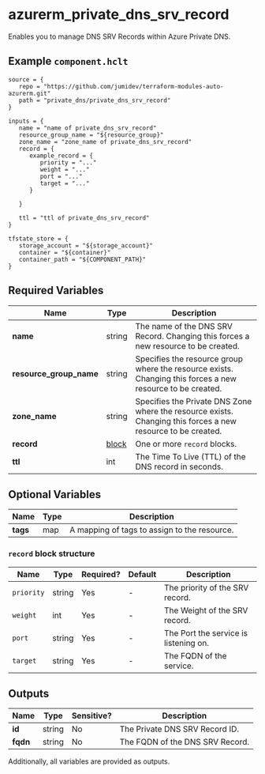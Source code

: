 # azurerm_private_dns_srv_record

Enables you to manage DNS SRV Records within Azure Private DNS.

## Example `component.hclt`

```hcl
source = {
   repo = "https://github.com/jumidev/terraform-modules-auto-azurerm.git" 
   path = "private_dns/private_dns_srv_record" 
}

inputs = {
   name = "name of private_dns_srv_record" 
   resource_group_name = "${resource_group}" 
   zone_name = "zone_name of private_dns_srv_record" 
   record = {
      example_record = {
         priority = "..."   
         weight = "..."   
         port = "..."   
         target = "..."   
      }
  
   }
 
   ttl = "ttl of private_dns_srv_record" 
}

tfstate_store = {
   storage_account = "${storage_account}" 
   container = "${container}" 
   container_path = "${COMPONENT_PATH}" 
}

```

## Required Variables

| Name | Type |  Description |
| ---- | --------- |  ----------- |
| **name** | string |  The name of the DNS SRV Record. Changing this forces a new resource to be created. | 
| **resource_group_name** | string |  Specifies the resource group where the resource exists. Changing this forces a new resource to be created. | 
| **zone_name** | string |  Specifies the Private DNS Zone where the resource exists. Changing this forces a new resource to be created. | 
| **record** | [block](#record-block-structure) |  One or more `record` blocks. | 
| **ttl** | int |  The Time To Live (TTL) of the DNS record in seconds. | 

## Optional Variables

| Name | Type |  Description |
| ---- | --------- |  ----------- |
| **tags** | map |  A mapping of tags to assign to the resource. | 

### `record` block structure

| Name | Type | Required? | Default | Description |
| ---- | ---- | --------- | ------- | ----------- |
| `priority` | string | Yes | - | The priority of the SRV record. |
| `weight` | int | Yes | - | The Weight of the SRV record. |
| `port` | string | Yes | - | The Port the service is listening on. |
| `target` | string | Yes | - | The FQDN of the service. |



## Outputs

| Name | Type | Sensitive? | Description |
| ---- | ---- | --------- | --------- |
| **id** | string | No  | The Private DNS SRV Record ID. | 
| **fqdn** | string | No  | The FQDN of the DNS SRV Record. | 

Additionally, all variables are provided as outputs.

